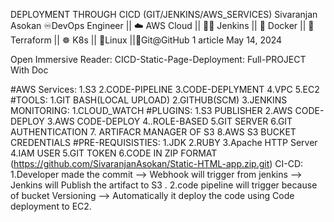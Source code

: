 DEPLOYMENT THROUGH CICD (GIT/JENKINS/AWS_SERVICES)
Sivaranjan Asokan
♾️DevOps Engineer || ☁️ AWS Cloud || 🤵🏻 Jenkins || 🐳 Docker || 🚀Terraform || ☸️ K8s || 🐧Linux ||🔗Git@GitHub
1 article
May 14, 2024

Open Immersive Reader:
CICD-Static-Page-Deployment: Full-PROJECT With Doc

#AWS Services:
1.S3 2.CODE-PIPELINE 3.CODE-DEPLYMENT 4.VPC 5.EC2
#TOOLS:
1.GIT BASH(LOCAL UPLOAD) 2.GITHUB(SCM) 3.JENKINS
MONITORING:
1.CLOUD_WATCH
#PLUGINS:
1.S3 PUBLISHER 2.AWS CODE-DEPLOY 3.AWS CODE-DEPLOY 4..ROLE-BASED 5.GIT SERVER 6.GIT AUTHENTICATION 7. ARTIFACR MANAGER OF S3 8.AWS S3 BUCKET CREDENTIALS
#PRE-REQUISISTIES:
1.JDK 2.RUBY 3.Apache HTTP Server 4.IAM USER 5.GIT TOKEN 6.CODE IN ZIP FORMAT (https://github.com/SivaranjanAsokan/Static-HTML-app.zip.git)
CI-CD:
1.Developer made the commit --> Webhook will trigger from jenkins --> Jenkins will Publish the artifact to S3 . 
2.code pipeline will trigger because of bucket Versioning --> Automatically it deploy the code using Code deployment to EC2.
